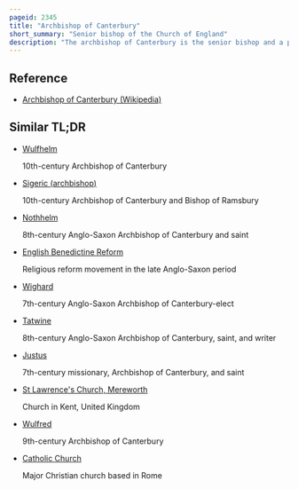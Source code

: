 ```yaml
---
pageid: 2345
title: "Archbishop of Canterbury"
short_summary: "Senior bishop of the Church of England"
description: "The archbishop of Canterbury is the senior bishop and a principal leader of the Church of England, the ceremonial head of the worldwide Anglican Communion and the bishop of the Diocese of Canterbury. The current archbishop is Justin Welby, who was enthroned at Canterbury Cathedral on 21 March 2013. Welby is the 105th Person to hold the Position, as Part of a Line of Succession going back to the 'Apostle to the English' Augustine of Canterbury, who was sent to the Island by the Church in Rome in 597. Welby succeeded rowan Williams."
---
```


## Reference

- [Archbishop of Canterbury (Wikipedia)](https://en.wikipedia.org/?curid=2345)

## Similar TL;DR

- [Wulfhelm](/tldr/en/wulfhelm)

  10th-century Archbishop of Canterbury

- [Sigeric (archbishop)](/tldr/en/sigeric-archbishop)

  10th-century Archbishop of Canterbury and Bishop of Ramsbury

- [Nothhelm](/tldr/en/nothhelm)

  8th-century Anglo-Saxon Archbishop of Canterbury and saint

- [English Benedictine Reform](/tldr/en/english-benedictine-reform)

  Religious reform movement in the late Anglo-Saxon period

- [Wighard](/tldr/en/wighard)

  7th-century Anglo-Saxon Archbishop of Canterbury-elect

- [Tatwine](/tldr/en/tatwine)

  8th-century Anglo-Saxon Archbishop of Canterbury, saint, and writer

- [Justus](/tldr/en/justus)

  7th-century missionary, Archbishop of Canterbury, and saint

- [St Lawrence's Church, Mereworth](/tldr/en/st-lawrences-church-mereworth)

  Church in Kent, United Kingdom

- [Wulfred](/tldr/en/wulfred)

  9th-century Archbishop of Canterbury

- [Catholic Church](/tldr/en/catholic-church)

  Major Christian church based in Rome
